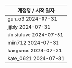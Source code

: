 | 계정명 / 시작 일자|
|--------|
| gun_o3 2024-07-31 |
| jjjbly 2024-07-31 |
| dmsiulove 2024-07-31 |
| miin712 2024-07-31 |
| kangsncs 2024-07-31 |
| kate_0621 2024-07-31 |
